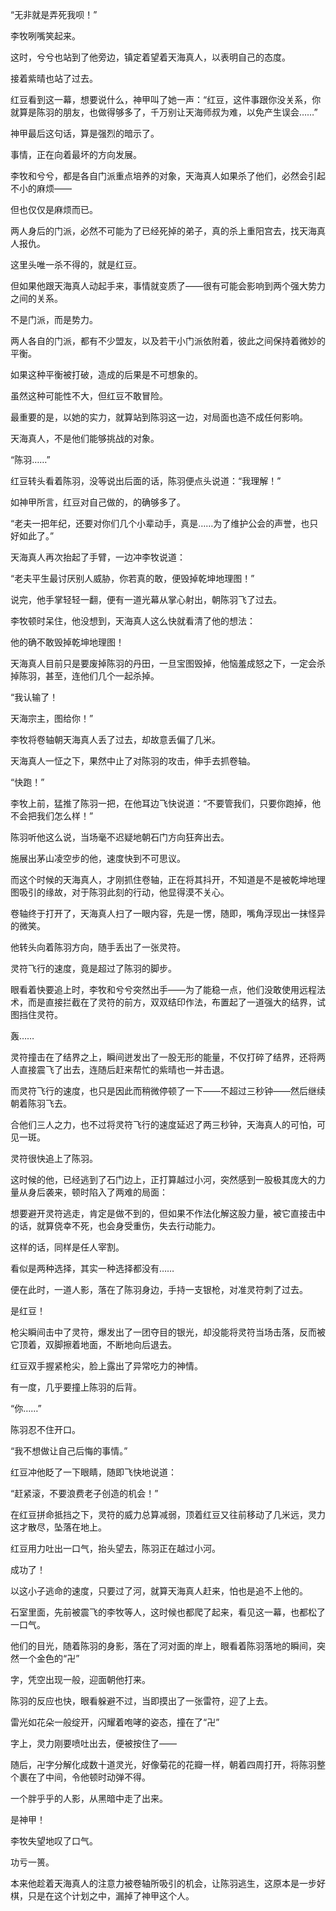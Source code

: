 “无非就是弄死我呗！”

李牧咧嘴笑起来。

这时，兮兮也站到了他旁边，镇定着望着天海真人，以表明自己的态度。

接着紫晴也站了过去。

红豆看到这一幕，想要说什么，神甲叫了她一声：“红豆，这件事跟你没关系，你就算是陈羽的朋友，也做得够多了，千万别让天海师叔为难，以免产生误会……”

神甲最后这句话，算是强烈的暗示了。

事情，正在向着最坏的方向发展。

李牧和兮兮，都是各自门派重点培养的对象，天海真人如果杀了他们，必然会引起不小的麻烦——

但也仅仅是麻烦而已。

两人身后的门派，必然不可能为了已经死掉的弟子，真的杀上重阳宫去，找天海真人报仇。

这里头唯一杀不得的，就是红豆。

但如果他跟天海真人动起手来，事情就变质了——很有可能会影响到两个强大势力之间的关系。

不是门派，而是势力。

两人各自的门派，都有不少盟友，以及若干小门派依附着，彼此之间保持着微妙的平衡。

如果这种平衡被打破，造成的后果是不可想象的。

虽然这种可能性不大，但红豆不敢冒险。

最重要的是，以她的实力，就算站到陈羽这一边，对局面也造不成任何影响。

天海真人，不是他们能够挑战的对象。

“陈羽……”

红豆转头看着陈羽，没等说出后面的话，陈羽便点头说道：“我理解！”

如神甲所言，红豆对自己做的，的确够多了。

“老夫一把年纪，还要对你们几个小辈动手，真是……为了维护公会的声誉，也只好如此了。”

天海真人再次抬起了手臂，一边冲李牧说道：

“老夫平生最讨厌别人威胁，你若真的敢，便毁掉乾坤地理图！”

说完，他手掌轻轻一翻，便有一道光幕从掌心射出，朝陈羽飞了过去。

李牧顿时呆住，他没想到，天海真人这么快就看清了他的想法：

他的确不敢毁掉乾坤地理图！

天海真人目前只是要废掉陈羽的丹田，一旦宝图毁掉，他恼羞成怒之下，一定会杀掉陈羽，甚至，连他们几个一起杀掉。

“我认输了！

天海宗主，图给你！”

李牧将卷轴朝天海真人丢了过去，却故意丢偏了几米。

天海真人一怔之下，果然中止了对陈羽的攻击，伸手去抓卷轴。

“快跑！”

李牧上前，猛推了陈羽一把，在他耳边飞快说道：“不要管我们，只要你跑掉，他不会把我们怎么样！”

陈羽听他这么说，当场毫不迟疑地朝石门方向狂奔出去。

施展出茅山凌空步的他，速度快到不可思议。

而这个时候的天海真人，才刚抓住卷轴，正在将其抖开，不知道是不是被乾坤地理图吸引的缘故，对于陈羽此刻的行动，他显得漠不关心。

卷轴终于打开了，天海真人扫了一眼内容，先是一愣，随即，嘴角浮现出一抹怪异的微笑。

他转头向着陈羽方向，随手丢出了一张灵符。

灵符飞行的速度，竟是超过了陈羽的脚步。

眼看着快要追上时，李牧和兮兮突然出手——为了能稳一点，他们没敢使用远程法术，而是直接拦截在了灵符的前方，双双结印作法，布置起了一道强大的结界，试图挡住灵符。

轰……

灵符撞击在了结界之上，瞬间迸发出了一股无形的能量，不仅打碎了结界，还将两人直接震飞了出去，连随后赶来帮忙的紫晴也一并击退。

而灵符飞行的速度，也只是因此而稍微停顿了一下——不超过三秒钟——然后继续朝着陈羽飞去。

合他们三人之力，也不过将灵符飞行的速度延迟了两三秒钟，天海真人的可怕，可见一斑。

灵符很快追上了陈羽。

这时候的他，已经逃到了石门边上，正打算越过小河，突然感到一股极其庞大的力量从身后袭来，顿时陷入了两难的局面：

想要避开灵符逃走，肯定是做不到的，但如果不作法化解这股力量，被它直接击中的话，就算侥幸不死，也会身受重伤，失去行动能力。

这样的话，同样是任人宰割。

看似是两种选择，其实一种选择都没有……

便在此时，一道人影，落在了陈羽身边，手持一支银枪，对准灵符刺了过去。

是红豆！

枪尖瞬间击中了灵符，爆发出了一团夺目的银光，却没能将灵符当场击落，反而被它顶着，双脚擦着地面，不断地向后退去。

红豆双手握紧枪尖，脸上露出了异常吃力的神情。

有一度，几乎要撞上陈羽的后背。

“你……”

陈羽忍不住开口。

“我不想做让自己后悔的事情。”

红豆冲他眨了一下眼睛，随即飞快地说道：

“赶紧滚，不要浪费老子创造的机会！”

在红豆拼命抵挡之下，灵符的威力总算减弱，顶着红豆又往前移动了几米远，灵力这才散尽，坠落在地上。

红豆用力吐出一口气，抬头望去，陈羽正在越过小河。

成功了！

以这小子逃命的速度，只要过了河，就算天海真人赶来，怕也是追不上他的。

石室里面，先前被震飞的李牧等人，这时候也都爬了起来，看见这一幕，也都松了一口气。

他们的目光，随着陈羽的身影，落在了河对面的岸上，眼看着陈羽落地的瞬间，突然一个金色的“卍”

字，凭空出现一般，迎面朝他打来。

陈羽的反应也快，眼看躲避不过，当即摸出了一张雷符，迎了上去。

雷光如花朵一般绽开，闪耀着咆哮的姿态，撞在了“卍”

字上，灵力刚要喷吐出去，便被按住了——

随后，卍字分解化成数十道灵光，好像菊花的花瓣一样，朝着四周打开，将陈羽整个裹在了中间，令他顿时动弹不得。

一个胖乎乎的人影，从黑暗中走了出来。

是神甲！

李牧失望地叹了口气。

功亏一篑。

本来他趁着天海真人的注意力被卷轴所吸引的机会，让陈羽逃生，这原本是一步好棋，只是在这个计划之中，漏掉了神甲这个人。
